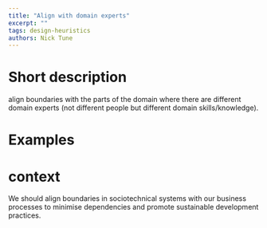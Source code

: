 ```yaml
---
title: "Align with domain experts"
excerpt: ""
tags: design-heuristics
authors: Nick Tune
---
```


# Short description

align boundaries with the parts of the domain where there are different domain experts (not different people but different domain skills/knowledge).

# Examples

# context

We should align boundaries in sociotechnical systems with our business processes to minimise dependencies and promote sustainable development practices.
